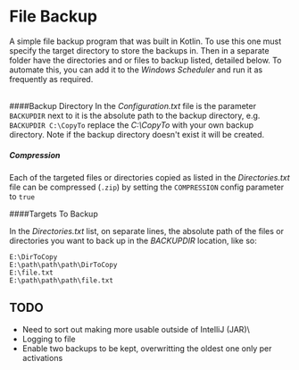 # File Backup
A simple file backup program that was built in Kotlin. To use this one must specify the target directory to store the
backups in. Then in a separate folder have the directories and or files to backup listed, detailed below. 
To automate this, you can add it to the *Windows Scheduler* and run it as frequently as required.

  
\
####Backup Directory
In the *Configuration.txt* file is the parameter `BACKUPDIR` next to it is the absolute path to the backup directory, 
e.g.\
`BACKUPDIR C:\CopyTo` replace the *C:\CopyTo*  with your own backup directory. Note if the backup directory doesn't exist it will be created.

##### Compression
Each of the targeted files or directories copied as listed in the *Directories.txt* file can be compressed (`.zip`) by setting 
the `COMPRESSION` config parameter to `true`

####Targets To Backup

In the *Directories.txt* list, on separate lines, the absolute path of the files or directories you want to back up 
in the *BACKUPDIR* location, like so:

```$xslt
E:\DirToCopy
E:\path\path\path\DirToCopy
E:\file.txt
E:\path\path\path\file.txt
```

## TODO

* Need to sort out making more usable outside of IntelliJ (JAR)\
* Logging to file
* Enable two backups to be kept, overwritting the oldest one only per activations